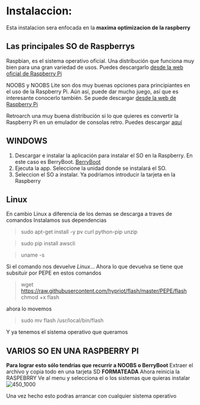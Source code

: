 # Instalaccion:
Esta instalacion sera enfocada en la **maxima optimizacion de la raspberry**

## Las principales SO de Raspberrys
Raspbian, es el sistema operativo oficial. Una distribución que funciona muy bien para una gran variedad de usos. Puedes descargarlo [desde la web oficial de Raspberry Pi](https://www.raspberrypi.com/software/)

NOOBS y NOOBS Lite son dos muy buenas opciones para principiantes en el uso de la Raspberry Pi. Aún así, puede dar mucho juego, así que es interesante conocerlo también. Se puede descargar [desde la web de Raspberry Pi](https://www.raspberrypi.com/software/)

Retroarch una muy buena distribución si lo que quieres es convertir la Raspberry Pi en un emulador de consolas retro. Puedes descargar [aquí](http://www.lakka.tv/get/)


## WINDOWS 
1. Descargar e instalar la aplicación para instalar el SO en la Raspberry. En este caso es BerryBoot. [BerryBoot](https://www.berryterminal.com/doku.php/berryboot)
2. Ejecuta la app. Seleccione la unidad donde se instalará el SO.
3. Seleccion el SO a instalar.
Ya podríamos introducir la tarjeta en la Raspberry

## Linux

En cambio Linux a diferencia de los demas se descarga a traves de comandos
Instalamos sus dependencias
> sudo apt-get install -y pv curl python-pip unzip

> sudo pip install awscli

> uname -s

 Si el comando nos devuelve _Linux_...
 Ahora lo que devuelva se tiene que subsituir por PEPE en estos comandos
 
> wget https://raw.githubusercontent.com/hypriot/flash/master/PEPE/flash
chmod +x flash

ahora lo movemos

> sudo mv flash /usr/local/bin/flash

Y ya tenemos el sistema operativo que queramos

## VARIOS SO EN UNA RASPBERRY PI
**Para lograr esto sólo tendrías que recurrir a NOOBS o BerryBoot**
Extraer el archivo y copia todo en una tarjeta SD **FORMATEADA**
Ahora reinicia la RASPEBRRY
Ve al menu y selecciona el o los sistemas que quieras instalar
![450_1000](https://user-images.githubusercontent.com/72190320/142776416-387e1adf-985c-419f-8de3-ec45ebbb28d6.jpg)

Una vez hecho esto podras arrancar con cualquier sistema operativo

